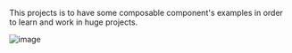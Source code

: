 This projects is to have some composable component's examples in order to learn and work in huge projects.


![image](https://github.com/martinhms/twitter-card/assets/22076249/a3f1ace5-c1be-4451-a9df-07d1ab98b3d0)
